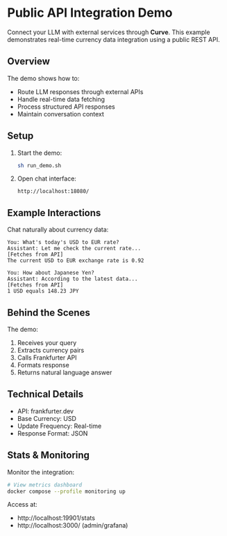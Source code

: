 # Public API Integration Demo

Connect your LLM with external services through **Curve**. This example demonstrates real-time currency data integration using a public REST API.

## Overview

The demo shows how to:
- Route LLM responses through external APIs
- Handle real-time data fetching
- Process structured API responses
- Maintain conversation context

## Setup

1. Start the demo:
   ```sh
   sh run_demo.sh
   ```

2. Open chat interface:
   ```
   http://localhost:18080/
   ```

## Example Interactions

Chat naturally about currency data:

```
You: What's today's USD to EUR rate?
Assistant: Let me check the current rate...
[Fetches from API]
The current USD to EUR exchange rate is 0.92

You: How about Japanese Yen?
Assistant: According to the latest data...
[Fetches from API]
1 USD equals 148.23 JPY
```

## Behind the Scenes

The demo:
1. Receives your query
2. Extracts currency pairs
3. Calls Frankfurter API
4. Formats response
5. Returns natural language answer

## Technical Details

- API: frankfurter.dev
- Base Currency: USD
- Update Frequency: Real-time
- Response Format: JSON

## Stats & Monitoring

Monitor the integration:
```sh
# View metrics dashboard
docker compose --profile monitoring up
```

Access at:
- http://localhost:19901/stats
- http://localhost:3000/ (admin/grafana)
